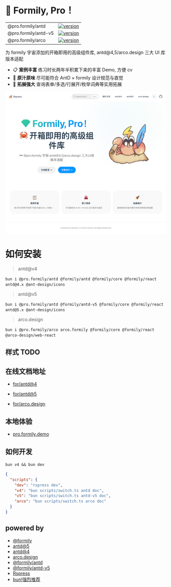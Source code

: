 # 💎 Formily, Pro！

|                      |                                                                                                                      |
| -------------------- | -------------------------------------------------------------------------------------------------------------------- |
| @pro.formily/antd    | [![version](https://badgen.net/npm/v/@pro.formily/antd?last)](https://www.npmjs.com/package/@pro.formily/antd)       |
| @pro.formily/antd-v5 | [![version](https://badgen.net/npm/v/@pro.formily/antd-v5?last)](https://www.npmjs.com/package/@pro.formily/antd-v5) |
| @pro.formily/arco    | [![version](https://badgen.net/npm/v/@pro.formily/arco?last)](https://www.npmjs.com/package/@pro.formily/arco)       |

为 formily 宇宙添加的开箱即用的高级组件库, antd@4,5/arco.design 三大 UI 库版本适配

- 📋 **案例丰富** 练习时长两年半积累下来的丰富 Demo, 方便 cv
- 🐙 **原汁原味** 尽可能符合 AntD × formily 设计规范与直觉
- 🚀 **拓展强大** 查询表单/多选/行展开/枚举词典等实用拓展

![welcome](./docs/public/welcome.png)

# 如何安装

> antd@v4

`bun i @pro.formily/antd @formily/antd @formily/core @formily/react antd@4.x @ant-design/icons`

> antd@v5

`bun i @pro.formily/antd @formily/antd-v5 @formily/core @formily/react antd@5.x @ant-design/icons`

> arco.design

`bun i @pro.formily/arco arco.formily @formily/core @formily/react @arco-design/web-react`

## 样式 TODO

## 在线文档地址

- [for/antd@4](https://pro-formily.pages.dev)

- [for/antd@5](https://v5.pro-formily.pages.dev)

- [for/arco.design](https://arco.pro-formily.pages.dev)

## 本地体验

- [pro.formily.demo](https://github.com/charlzyx/pro.formily.demo)

## 如何开发

`bun v4 && bun dev`

```json
{
  "scripts": {
    "dev": "rspress dev",
    "v4": "bun scripts/switch.ts antd doc",
    "v5": "bun scripts/switch.ts antd-v5 doc",
    "arco": "bun scripts/switch.ts arco doc"
  }
}
```

## powered by

- [@formily](https://formilyjs.org)
- [antd@5](https://ant.design/components/table-cn/)
- [antd@4](https://4x.ant.design/components/table-cn/)
- [arco.design](https://arco.design/)
- [@formily/antd](https://github.com/alibaba/formily)
- [@formily/antd-v5](https://github.com/formilyjs/antd)
- [Rspress](https://rspress.dev/)
- [bun!强烈推荐](https://bun.sh/docs)
